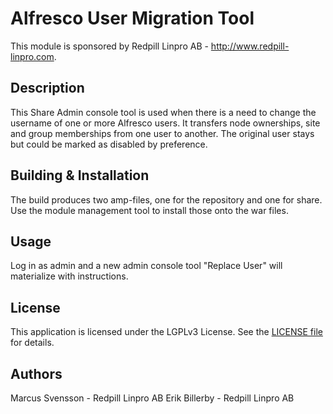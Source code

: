 Alfresco User Migration Tool
=============================================

This module is sponsored by Redpill Linpro AB - http://www.redpill-linpro.com.

Description
-----------
This Share Admin console tool is used when there is a need to change the username of one or more Alfresco users. It transfers node ownerships, site and group memberships from one user to another. The original user stays but could be marked as disabled by preference.

Building & Installation
------------
The build produces two amp-files, one for the repository and one for share. Use the module management tool to install those onto the war files.

Usage
------------
Log in as admin and a new admin console tool "Replace User" will materialize with instructions.

License
-------

This application is licensed under the LGPLv3 License. See the [LICENSE file](LICENSE) for details.

Authors
-------

Marcus Svensson - Redpill Linpro AB
Erik Billerby - Redpill Linpro AB
